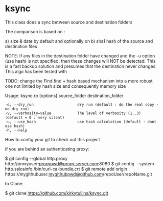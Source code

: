 ksync
=====

This class does a sync between source and destination folders 

The comparison is based on : 

  a) size & date by default and optionally on 
  b) sha1 hash of the source and destination files

NOTE: If any files in the destination folder have changed and the -u option (use hash) is not 
specified, then these changes will NOT be detected. This is a fast backup solution and presumes
that the destination never changes.
This algo has been tested with 

TODO: change the Find.find + hash based mechanism into a more robust one not limited by hash size and 
consequently memory size

Usage: ksync.rb [options] source_folder destination_folder

    -d, --dry_run                    dry run (default : do the real copy - no dry run)
    -v, --verbosity=value            The level of verbosity (1..3) (default = 0 : very silent)
    -u, --use_hash                   use hash calculation (default : dont use hash)
    -h, --help


How to config your git to check out this project

if you are behind an authenticating proxy:
    
$ git config --global http.proxy http://proxyuser:proxypwd@proxy.server.com:8080
$ git config --system http.sslcainfo /bin/curl-ca-bundle.crt
$ git remote add origin https://mygithubuser:mygithubpwd@github.com/repoUser/repoName.git

to Clone:

$ git clone https://github.com/kirkytullins/ksync.git
